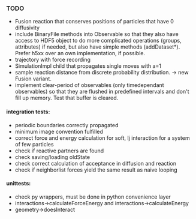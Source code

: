 ### TODO
* Fusion reaction that conserves positions of particles that have 0 diffusivity
* include BinaryFile methods into Observable so that they also have access to HDF5 object to do more complicated operations (groups, attributes) if needed, but also have simple methods (addDataset*). Prefer h5xx over an own implementation, if possible.
* trajectory with force recording
* SimulationImpl child that propagates single moves with a=1
* sample reaction distance from discrete probability distribution. -> new Fusion variant.
* implement clear-period of observables (only timedependant observables) so that they are flushed in predefined intervals and don't fill up memory. Test that buffer is cleared.

#### integration tests:
* periodic boundaries correctly propagated
* minimum image convention fulfilled
* correct force and energy calculation for soft, lj interaction for a system of few particles
* check if reactive partners are found
* check saving/loading oldState
* check correct calculation of acceptance in diffusion and reaction
* check if neighborlist forces yield the same result as naive looping

#### unittests:
* check py wrappers, must be done in python convenience layer
* interactions->calculateForceEnergy and interactions->calculateEnergy
* geometry->doesInteract
